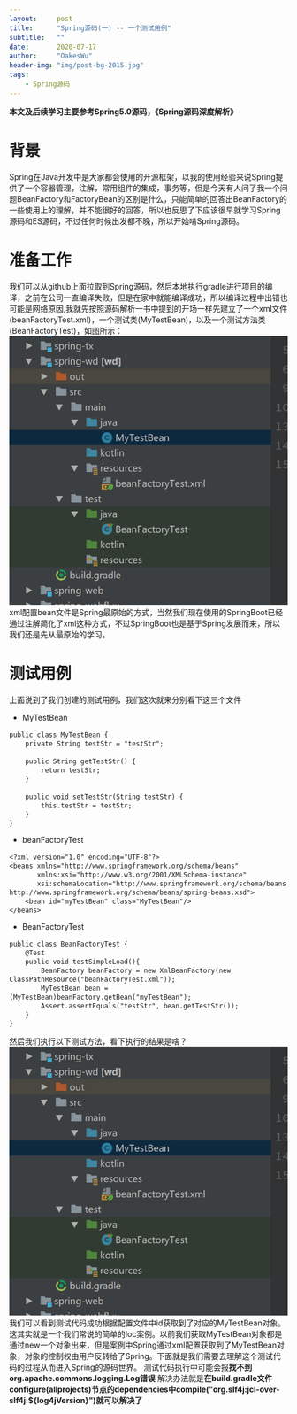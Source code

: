 ```yaml
---
layout:     post
title:      "Spring源码(一) -- 一个测试用例"
subtitle:   ""
date:       2020-07-17
author:     "OakesWu"
header-img: "img/post-bg-2015.jpg"
tags:
    - Spring源码
---
```


**本文及后续学习主要参考Spring5.0源码，《Spring源码深度解析》**
# 背景
Spring在Java开发中是大家都会使用的开源框架，以我的使用经验来说Spring提供了一个容器管理，注解，常用组件的集成，事务等，但是今天有人问了我一个问题BeanFactory和FactoryBean的区别是什么，只能简单的回答出BeanFactory的一些使用上的理解，并不能很好的回答，所以也反思了下应该很早就学习Spring源码和ES源码，不过任何时候出发都不晚，所以开始啃Spring源码。
# 准备工作
我们可以从github上面拉取到Spring源码，然后本地执行gradle进行项目的编译，之前在公司一直编译失败，但是在家中就能编译成功，所以编译过程中出错也可能是网络原因,我就先按照源码解析一书中提到的开场一样先建立了一个xml文件(beanFactoryTest.xml)，一个测试类(MyTestBean)，以及一个测试方法类(BeanFactoryTest)，如图所示：
![](/img/doc/springcode/spring1one.png)xml配置bean文件是Spring最原始的方式，当然我们现在使用的SpringBoot已经通过注解简化了xml这种方式，不过SpringBoot也是基于Spring发展而来，所以我们还是先从最原始的学习。
# 测试用例
上面说到了我们创建的测试用例，我们这次就来分别看下这三个文件
- MyTestBean
```
public class MyTestBean {
    private String testStr = "testStr";

    public String getTestStr() {
        return testStr;
    }

    public void setTestStr(String testStr) {
        this.testStr = testStr;
    }
}
```
- beanFactoryTest
```
<?xml version="1.0" encoding="UTF-8"?>
<beans xmlns="http://www.springframework.org/schema/beans"
       xmlns:xsi="http://www.w3.org/2001/XMLSchema-instance"
       xsi:schemaLocation="http://www.springframework.org/schema/beans http://www.springframework.org/schema/beans/spring-beans.xsd">
    <bean id="myTestBean" class="MyTestBean"/>
</beans>
```

- BeanFactoryTest
```
public class BeanFactoryTest {
    @Test
    public void testSimpleLoad(){
        BeanFactory beanFactory = new XmlBeanFactory(new ClassPathResource("beanFactoryTest.xml"));
        MyTestBean bean = (MyTestBean)beanFactory.getBean("myTestBean");
        Assert.assertEquals("testStr", bean.getTestStr());
    }
}
```
然后我们执行以下测试方法，看下执行的结果是啥？
![](/img/doc/springcode/spring1one.png)
我们可以看到测试代码成功根据配置文件中id获取到了对应的MyTestBean对象。这其实就是一个我们常说的简单的Ioc案例。以前我们获取MyTestBean对象都是通过new一个对象出来，但是案例中Spring通过xml配置获取到了MyTestBean对象，对象的控制权由用户反转给了Spring。下面就是我们需要去理解这个测试代码的过程从而进入Spring的源码世界。
测试代码执行中可能会报**找不到org.apache.commons.logging.Log错误** 解决办法就是**在build.gradle文件configure(allprojects)节点的dependencies中compile("org.slf4j:jcl-over-slf4j:${log4jVersion}")就可以解决了**